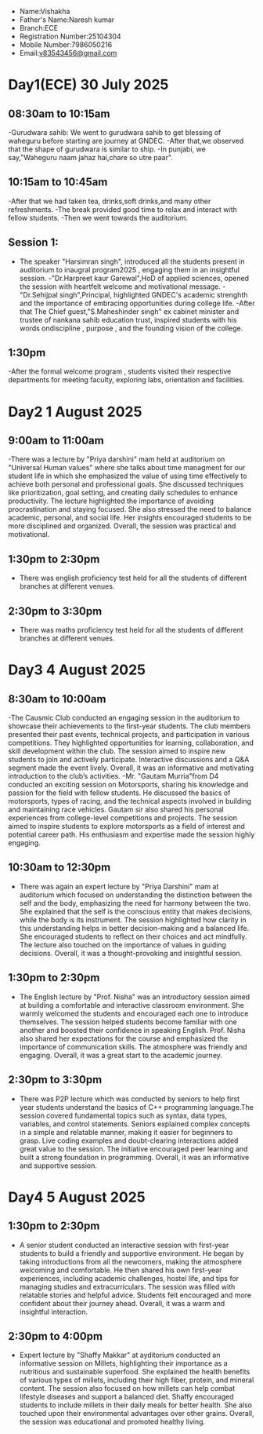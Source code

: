 - Name:Vishakha
- Father's Name:Naresh kumar
- Branch:ECE
- Registration Number:25104304
- Mobile Number:7986050216
- Email:v83543456@gmail.com
  

# Day1(ECE) 30 July 2025
## 08:30am to 10:15am
-Gurudwara sahib: We went to gurudwara sahib to get blessing of waheguru before starting are journey at GNDEC.
-After that,we observed that the shape of gurudwara is similar to ship.
-In punjabi, we say,"Waheguru naam jahaz hai,chare so utre paar".
## 10:15am to 10:45am
-After that we had taken tea, drinks,soft drinks,and many other refreshments.
-The break provided good time to relax and interact with fellow students.
-Then we went towards the auditorium.
## Session 1:
- The speaker "Harsimran singh", introduced all the students present in auditorium to inaugral program2025 , engaging them in an insightful session.
-"Dr.Harpreet kaur Garewal",HoD of applied sciences, opened the session with heartfelt welcome and motivational message.
-"Dr.Sehijpal singh",Principal, highlighted GNDEC's academic strenghth and the importance of embracing opportunities during college life.
-After that The Chief guest,"S.Maheshinder singh" ex cabinet minister and trustee of nankana sahib education trust, inspired students with his words ondiscipline , purpose , and the founding vision of the college.
## 1:30pm
-After the formal welcome program , students visited their respective departments for meeting faculty, exploring labs, orientation and facilities.
# Day2  1 August 2025
## 9:00am to 11:00am
-There was a lecture by "Priya darshini" mam held at auditorium on "Universal Human values" where she talks about time managment for our student life in which she emphasized the value of using time effectively to achieve both personal and professional goals. She discussed techniques like prioritization, goal setting, and creating daily schedules to enhance productivity. The lecture highlighted the importance of avoiding procrastination and staying focused. She also stressed the need to balance academic, personal, and social life. Her insights encouraged students to be more disciplined and organized. Overall, the session was practical and motivational.
## 1:30pm to 2:30pm
- There was english proficiency test held for all the students of different branches at different venues.
## 2:30pm to 3:30pm
- There was maths proficiency test held for all the students of different branches at different venues.
# Day3  4 August 2025
## 8:30am to 10:00am
-The Causmic Club conducted an engaging session in the auditorium to showcase their achievements to the first-year students. The club members presented their past events, technical projects, and participation in various competitions. They highlighted opportunities for learning, collaboration, and skill development within the club. The session aimed to inspire new students to join and actively participate. Interactive discussions and a Q&A segment made the event lively. Overall, it was an informative and motivating introduction to the club’s activities.
-Mr. "Gautam Murria"from D4 conducted an exciting session on Motorsports, sharing his knowledge and passion for the field with fellow students. He discussed the basics of motorsports, types of racing, and the technical aspects involved in building and maintaining race vehicles. Gautam sir also shared his personal experiences from college-level competitions and projects. The session aimed to inspire students to explore motorsports as a field of interest and potential career path. His enthusiasm and expertise made the session highly engaging. 
## 10:30am to 12:30pm
- There was again an expert lecture by "Priya Darshini" mam at auditorium which  focused on understanding the distinction between the self and the body, emphasizing the need for harmony between the two. She explained that the self is the conscious entity that makes decisions, while the body is its instrument. The session highlighted how clarity in this understanding helps in better decision-making and a balanced life. She encouraged students to reflect on their choices and act mindfully. The lecture also touched on the importance of values in guiding decisions. Overall, it was a thought-provoking and insightful session.
## 1:30pm to 2:30pm
- The English lecture by "Prof. Nisha" was an introductory session aimed at building a comfortable and interactive classroom environment. She warmly welcomed the students and encouraged each one to introduce themselves. The session helped students become familiar with one another and boosted their confidence in speaking English. Prof. Nisha also shared her expectations for the course and emphasized the importance of communication skills. The atmosphere was friendly and engaging. Overall, it was a great start to the academic journey.
## 2:30pm to 3:30pm
- There was P2P lecture which was conducted by seniors to help first year students understand the basics of C++ programming language.The session covered fundamental topics such as syntax, data types, variables, and control statements. Seniors explained complex concepts in a simple and relatable manner, making it easier for beginners to grasp. Live coding examples and doubt-clearing interactions added great value to the session. The initiative encouraged peer learning and built a strong foundation in programming. Overall, it was an informative and supportive session.
# Day4  5 August 2025
## 1:30pm to 2:30pm
- A senior student conducted an interactive session with first-year students to build a friendly and supportive environment. He began by taking introductions from all the newcomers, making the atmosphere welcoming and comfortable. He then shared his own first-year experiences, including academic challenges, hostel life, and tips for managing studies and extracurriculars. The session was filled with relatable stories and helpful advice. Students felt encouraged and more confident about their journey ahead. Overall, it was a warm and insightful interaction.
## 2:30pm to 4:00pm
-  Expert lecture by "Shaffy Makkar" at ayditorium conducted an informative session on Millets, highlighting their importance as a nutritious and sustainable superfood. She explained the health benefits of various types of millets, including their high fiber, protein, and mineral content. The session also focused on how millets can help combat lifestyle diseases and support a balanced diet. Shaffy encouraged students to include millets in their daily meals for better health. She also touched upon their environmental advantages over other grains. Overall, the session was educational and promoted healthy living.


